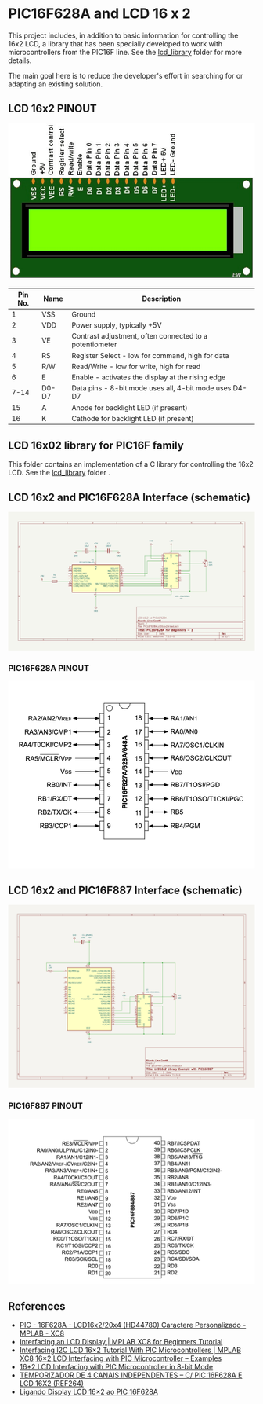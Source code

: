 # PIC16F628A and LCD 16 x 2

This project includes, in addition to basic information for controlling the 16x2 LCD, a library that has been specially developed to work with microcontrollers from the PIC16F line. See the [lcd_library](./lcd_library)  folder for more details.

The main goal here is to reduce the developer's effort in searching for or adapting an existing solution.


## LCD 16x2 PINOUT


![LCD 16x2 PINOUT](./images/LCD16x2_PINOUT.jpg)



| Pin No. | Name | Description                                         |
|---------|------|-----------------------------------------------------|
| 1       | VSS  | Ground                                              |
| 2       | VDD  | Power supply, typically +5V                         |
| 3       | VE   | Contrast adjustment, often connected to a potentiometer |
| 4       | RS   | Register Select - low for command, high for data    |
| 5       | R/W  | Read/Write - low for write, high for read           |
| 6       | E    | Enable - activates the display at the rising edge   |
| 7-14    | D0-D7| Data pins - 8-bit mode uses all, 4-bit mode uses D4-D7 |
| 15      | A    | Anode for backlight LED (if present)                |
| 16      | K    | Cathode for backlight LED (if present)              |


## LCD 16x02 library for PIC16F family

This folder contains an implementation of a C library for controlling the 16x2 LCD. See the [lcd_library](./lcd_library) folder .


## LCD 16x2 and PIC16F628A Interface (schematic)


![LCD 16x2 and ## LCD 16x2 and PIC16F628A Interface circuit](./schematic_pic16f628a_lcd_16_2.jpg)


### PIC16F628A PINOUT

![PIC16F628 PINOUT](../../images/PIC16F628A_PINOUT.png)


## LCD 16x2 and PIC16F887 Interface (schematic)


![LCD 16x2 and PIC16F887 Interface - schematic](./schematic_pic16f887_lcd_16_2.jpg)


### PIC16F887 PINOUT


![PIC16F628 PINOUT](../../images/PIC16F887_PINOUT.png)


## References

* [PIC - 16F628A - LCD16x2/20x4 (HD44780) Caractere Personalizado - MPLAB - XC8](https://www.youtube.com/watch?v=cSilHqW9k3U)
* [Interfacing an LCD Display | MPLAB XC8 for Beginners Tutorial](https://youtu.be/u2VPLtELzZ4?si=RauXd0Ug4RccfLn9)
* [Interfacing I2C LCD 16×2 Tutorial With PIC Microcontrollers | MPLAB XC8](https://deepbluembedded.com/interfacing-i2c-lcd-16x2-tutorial-with-pic-microcontrollers-mplab-xc8/)
[16×2 LCD Interfacing with PIC Microcontroller – Examples](https://microcontrollerslab.com/lcd-interfacing-pic16f877a-microcontroller/)
* [16*2 LCD Interfacing with PIC Microcontroller in 8-bit Mode](https://aticleworld.com/162-lcd-interfacing-with-pic-microcontroller-in-8-bit-mode/)
* [TEMPORIZADOR DE 4 CANAIS INDEPENDENTES – C/ PIC 16F628A E LCD 16X2 (REF264)](http://picsource.com.br/archives/10215)
* [Ligando Display LCD 16×2 ao PIC 16F628A](https://www.makerhero.com/blog/display-lcd-16x2-pic-16f628a/)
